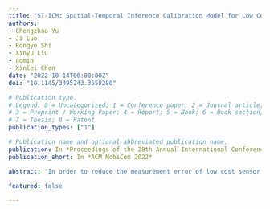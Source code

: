 ```yaml
---
title: "ST-ICM: Spatial-Temporal Inference Calibration Model for Low Cost Fine-grained Mobile Sensing"
authors:
- Chengzhao Yu
- Ji Luo
- Rongye Shi
- Xinyu Liu
- admin
- Xinlei Chen
date: "2022-10-14T00:00:00Z"
doi: "10.1145/3495243.3558280"

# Publication type.
# Legend: 0 = Uncategorized; 1 = Conference paper; 2 = Journal article;
# 3 = Preprint / Working Paper; 4 = Report; 5 = Book; 6 = Book section;
# 7 = Thesis; 8 = Patent
publication_types: ["1"]

# Publication name and optional abbreviated publication name.
publication: In *Proceedings of the 28th Annual International Conference On Mobile Computing And Networking*
publication_short: In *ACM MobiCom 2022*

abstract: "In order to reduce the measurement error of low cost sensor in the real-time mobile sensing network, rendezvous calibration mechanism is widely used. To tackle the sparsity of reference data and the lack of calibration opportunities, we propose ST-ICM: a Spatial-Temporal Inference Calibration Model based on Gaussian Process Regression, assisting the calibration task by creating more calibration grids in both spatial and temporal dimensions. By using the GPR, the inferred grids generated by ST-ICM are associated with various confidence levels. Based on this property, we propose to make use of a hyperparameter, i.e., variance threshold, to balance the tradeoff between the quantity and quality of the inferred grids. Specifically, only the grids with variances below the threshold will be employed. We conducted experiments using a real-world dataset collected in Nanjing, China, to evaluate the performance of the proposed ST-ICM. The experimenal results show that our model achieves 24% improvement on error calibration compared to the baseline."

featured: false

---
```

